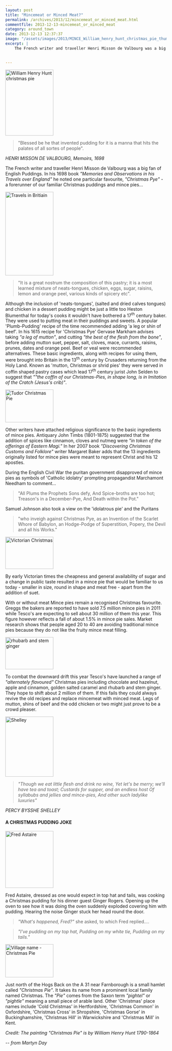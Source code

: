 ```yaml
---
layout: post
title: "Mincemeat or Minced Meat?"
permalink: /archives/2013/12/mincemeat_or_minced_meat.html
commentfile: 2013-12-13-mincemeat_or_minced_meat
category: around_town
date: 2013-12-13 12:37:37
image: "/assets/images/2013/MINCE_William_henry_hunt_christmas_pie_thumb.jpg"
excerpt: |
    The French writer and traveller Henri Misson de Valbourg was a big fan of English Puddings. In his 1698 book <em>"Memories and Observations in his Travels over England"</em> he noted one particular favourite, <em>"Christmas Pye"</em> - a forerunner of our familiar Christmas puddings and mince pies...
    

---
```


<a href="/assets/images/2013/MINCE_William_henry_hunt_christmas_pie.jpg" title="See larger version of - William Henry Hunt christmas pie"><img src="/assets/images/2013/MINCE_William_henry_hunt_christmas_pie_thumb.jpg" width="150" height="205" alt="William Henry Hunt christmas pie" class="photo right" /></a>

> "Blessed be he that invented pudding for it is a manna that hits the palates of all sortes of people".

<cite>HENRI MISSON DE VALBOURG, Memoirs, 1698</cite>

The French writer and traveller Henri Misson de Valbourg was a big fan of English Puddings. In his 1698 book <em>"Memories and Observations in his Travels over England"</em> he noted one particular favourite, <em>"Christmas Pye"</em> - a forerunner of our familiar Christmas puddings and mince pies...

<a href="/assets/images/2013/MINCE_Travels_in_Britiain.jpg" title="See larger version of - Travels in Britiain"><img src="/assets/images/2013/MINCE_Travels_in_Britiain_thumb.jpg" width="150" height="260" alt="Travels in Britiain" class="photo right" /></a>

> "It is a great nostrum the composition of this pastry; it is a most learned mixture of neats-tongues, chicken, eggs, sugar, raisins, lemon and orange peel, various kinds of spicery etc".

Although the inclusion of 'neats-tongues', (salted and dried calves tongues) and chicken in a dessert pudding might be just a little too Heston Blumenthal for today's cooks it wouldn't have bothered a 17<sup>th</sup> century baker. They were used to putting meat in their puddings and sweets. A popular 'Plumb-Pudding' recipe of the time recommended adding 'a leg or shin of beef'. In his 1615 recipe for 'Christmas Pye' Gervase Markham advises taking <em>"a leg of mutton"</em>, and cutting <em>"the best of the flesh from the bone"</em>, before adding mutton suet, pepper, salt, cloves, mace, currants, raisins, prunes, dates and orange peel. Beef or veal were recommended alternatives. These basic ingredients, along with recipes for using them, were brought into Britain in the 13<sup>th</sup> century by Crusaders returning from the Holy Land. Known as 'mutton, Christmas or shrid pies' they were served in coffin shaped pastry cases which lead 17<sup>th</sup> century jurist John Selden to suggest that <em>""the coffin of our Christmas-Pies, in shape long, is in Imitation of the Cratch (Jesus's crib)"</em>.

<div markdown="1" class="box">
<a href="/assets/images/2013/MINCE_Tudor_Christmas-Pie.gif" title="See larger version of - Tudor Christmas Pie"><img src="/assets/images/2013/MINCE_Tudor_Christmas-Pie_thumb.gif" width="150" height="102" alt="Tudor Christmas Pie" class="left right" /></a>

Other writers have attached religious significance to the basic ingredients of mince pies. Antiquary John Timbs (1801-1875) suggested that the addition of spices like cinnamon, cloves and nutmeg were <em>"in token of the offerings of Eastern Magi."</em> In her 2007 book <em>"Discovering Christmas Customs and Folklore"</em> writer Margaret Baker adds that the 13 ingredients originally listed for mince pies were meant to represent Christ and his 12 apostles.

</div>
During the English Civil War the puritan government disapproved of mince pies as symbols of 'Catholic idolatry' prompting propagandist Marchamont Needham to comment...

> "All Plums the Prophets Sons defy, And Spice-broths are too hot; Treason's in a December-Pye, And Death within the Pot."

Samuel Johnson also took a view on the 'idolatrous pie' and the Puritans

> "who inveigh against Christmas Pye, as an Invention of the Scarlet Whore of Babylon, an Hodge-Podge of Superstition, Popery, the Devil and all his Works."

<a href="/assets/images/2013/MINCE_Victorian_Christmas_1.png" title="See larger version of - Victorian Christmas "><img src="/assets/images/2013/MINCE_Victorian_Christmas_1_thumb.png" width="150" height="100" alt="Victorian Christmas " class="photo right" /></a>

By early Victorian times the cheapness and general availability of sugar and a change in public taste resulted in a mince pie that would be familiar to us today - smaller in size, round in shape and meat free - apart from the addition of suet.

With or without meat Mince pies remain a recognised Christmas favourite. Greggs the bakers are reported to have sold 7.5 million mince pies in 2011 while Tesco's are expecting to sell about 30 million of them this year. This figure however reflects a fall of about 1.5% in mince pie sales. Market research shows that people aged 20 to 40 are avoiding traditional mince pies because they do not like the fruity mince meat filling.

<a href="/assets/images/2013/MINCE_rhubarb_and_stem_ginger.jpg" title="See larger version of - rhubarb and stem ginger"><img src="/assets/images/2013/MINCE_rhubarb_and_stem_ginger_thumb.jpg" width="150" height="100" alt="rhubarb and stem ginger" class="photo right" /></a>

To combat the downward drift this year Tesco's have launched a range of <em>"alternately flavoured"</em> Christmas pies including chocolate and hazelnut, apple and cinnamon, golden salted caramel and rhubarb and stem ginger. They hope to shift about 2 million of them. If this fails they could always revive the old recipes and replace mincemeat with minced meat. Legs of mutton, shins of beef and the odd chicken or two might just prove to be a crowd pleaser.

<a href="/assets/images/2013/MINCE_Shelley.jpg" title="See larger version of - Shelley"><img src="/assets/images/2013/MINCE_Shelley_thumb.jpg" width="150" height="187" alt="Shelley" class="photo right" /></a>

> <em>"Though we eat little flesh and drink no wine, Yet let's be merry; we'll have tea and toast; Custards for supper, and an endless host Of syllabubs and jellies and mince-pies, And other such ladylike luxuries"</em>

<cite>PERCY BYSSHE SHELLEY</cite>

#### A CHRISTMAS PUDDING JOKE

<a href="/assets/images/2013/MINCE_Fred_Astaire.jpg" title="See larger version of - Fred Astaire"><img src="/assets/images/2013/MINCE_Fred_Astaire_thumb.jpg" width="150" height="177" alt="Fred Astaire" class="photo right" /></a>

Fred Astaire, dressed as one would expect in top hat and tails, was cooking a Christmas pudding for his dinner guest Ginger Rogers. Opening up the oven to see how it was doing the oven suddenly exploded covering him with pudding. Hearing the noise Ginger stuck her head round the door.

> <em>"What's happened, Fred?"</em> she asked, to which Fred replied....

> <em>"I've pudding on my top hat,
> Pudding on my white tie,
> Pudding on my tails."</em>

<div markdown="1" class="box">
<a href="/assets/images/2013/MINCE_Village_name_-_Christmas_Pie.png" title="See larger version of - Village name   Christmas Pie"><img src="/assets/images/2013/MINCE_Village_name_-_Christmas_Pie_thumb.png" width="150" height="103" alt="Village name -  Christmas Pie" class="photo left" /></a>

Just north of the Hogs Back on the A 31 near Farnborough is a small hamlet called <em>"Christmas Pie"</em>. It takes its name from a prominent local family named Christmas. The <em>"Pie"</em> comes from the Saxon term <em>"pightel"</em> or <em>"pightle"</em> meaning a small piece of arable land. Other 'Christmas' place names include 'Cold Christmas' in Hertfordshire, 'Christmas Common' in Oxfordshire, 'Christmas Cross' in Shropshire, 'Christmas Gorse' in Buckinghamshire, 'Christmas Hill' in Warwickshire and 'Christmas Mill' in Kent.

</div>
<em>Credit: The painting <em>"Christmas Pie"</em> is by William Henry Hunt 1790-1864</em>

<cite>-- from Martyn Day</cite>
